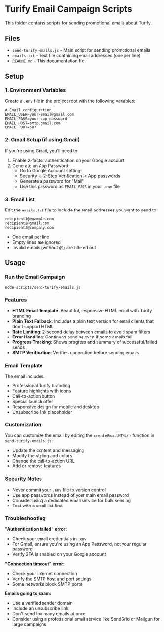 # Turify Email Campaign Scripts

This folder contains scripts for sending promotional emails about Turify.

## Files

- `send-turify-emails.js` - Main script for sending promotional emails
- `emails.txt` - Text file containing email addresses (one per line)
- `README.md` - This documentation file

## Setup

### 1. Environment Variables

Create a `.env` file in the project root with the following variables:

```env
# Email configuration
EMAIL_USER=your-email@gmail.com
EMAIL_PASS=your-app-password
EMAIL_HOST=smtp.gmail.com
EMAIL_PORT=587
```

### 2. Gmail Setup (if using Gmail)

If you're using Gmail, you'll need to:

1. Enable 2-factor authentication on your Google account
2. Generate an App Password:
   - Go to Google Account settings
   - Security → 2-Step Verification → App passwords
   - Generate a password for "Mail"
   - Use this password as `EMAIL_PASS` in your `.env` file

### 3. Email List

Edit the `emails.txt` file to include the email addresses you want to send to:

```
recipient1@example.com
recipient2@gmail.com
recipient3@company.com
```

- One email per line
- Empty lines are ignored
- Invalid emails (without @) are filtered out

## Usage

### Run the Email Campaign

```bash
node scripts/send-turify-emails.js
```

### Features

- **HTML Email Template**: Beautiful, responsive HTML email with Turify branding
- **Plain Text Fallback**: Includes a plain text version for email clients that don't support HTML
- **Rate Limiting**: 2-second delay between emails to avoid spam filters
- **Error Handling**: Continues sending even if some emails fail
- **Progress Tracking**: Shows progress and summary of successful/failed sends
- **SMTP Verification**: Verifies connection before sending emails

### Email Template

The email includes:
- Professional Turify branding
- Feature highlights with icons
- Call-to-action button
- Special launch offer
- Responsive design for mobile and desktop
- Unsubscribe link placeholder

### Customization

You can customize the email by editing the `createEmailHTML()` function in `send-turify-emails.js`:

- Update the content and messaging
- Modify the styling and colors
- Change the call-to-action URL
- Add or remove features

### Security Notes

- Never commit your `.env` file to version control
- Use app passwords instead of your main email password
- Consider using a dedicated email service for bulk sending
- Test with a small list first

### Troubleshooting

**"Authentication failed" error:**
- Check your email credentials in `.env`
- For Gmail, ensure you're using an App Password, not your regular password
- Verify 2FA is enabled on your Google account

**"Connection timeout" error:**
- Check your internet connection
- Verify the SMTP host and port settings
- Some networks block SMTP ports

**Emails going to spam:**
- Use a verified sender domain
- Include an unsubscribe link
- Don't send too many emails at once
- Consider using a professional email service like SendGrid or Mailgun for large campaigns 